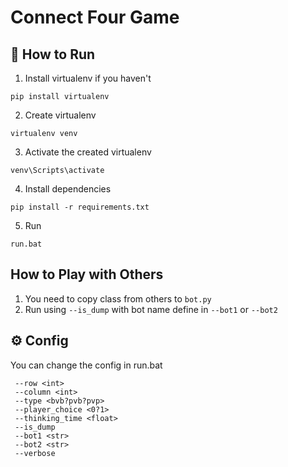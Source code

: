 # Connect Four Game

## 📖 How to Run

1. Install virtualenv if you haven't

```
pip install virtualenv
```

2. Create virtualenv

```
virtualenv venv
```

3. Activate the created virtualenv

```
venv\Scripts\activate
```

4. Install dependencies

```
pip install -r requirements.txt
```

5. Run

```
run.bat
```

## How to Play with Others

1. You need to copy class from others to `bot.py`
2. Run using `--is_dump` with bot name define in `--bot1` or `--bot2`

## ⚙️ Config

You can change the config in run.bat

```
 --row <int>
 --column <int>
 --type <bvb?pvb?pvp>
 --player_choice <0?1>
 --thinking_time <float>
 --is_dump
 --bot1 <str>
 --bot2 <str>
 --verbose
```
